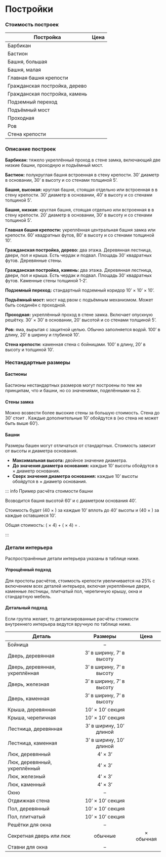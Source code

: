 # Постройки

### Стоимость построек

| Постройка                     |              Цена |
| ----------------------------- | ----------------: |
| Барбикан                      | <Coin :v=37000 /> |
| Бастион                       |  <Coin :v=9000 /> |
| Башня, большая                | <Coin :v=30000 /> |
| Башня, малая                  | <Coin :v=15000 /> |
| Главная башня крепости        | <Coin :v=75000 /> |
| Гражданская постройка, дерево |  <Coin :v=1500 /> |
| Гражданская постройка, камень |  <Coin :v=3000 /> |
| Подземный переход             |   <Coin :v=500 /> |
| Подъёмный мост                |   <Coin :v=500 /> |
| Проходная                     |  <Coin :v=6500 /> |
| Ров                           |   <Coin :v=400 /> |
| Стена крепости                |  <Coin :v=5000 /> |

### Описание построек

**Барбикан:** тяжело укреплённый проход в стене замка, включающий две низкие башни, проходную и подъёмный мост.

**Бастион:** полукруглая башня встроенная в стену крепости. 30’ диаметр в основании, 30’ в высоту и со стенами толщиной 5’.

**Башня, высокая:** круглая башня, стоящая отдельно или встроенная в в стену крепости. 30’ диаметр в основании, 40’ в высоту и со стенами толщиной 5’.

**Башня, низкая:** круглая башня, стоящая отдельно или встроенная в в стену крепости. 20’ диаметр в основании, 30’ в высоту и со стенами толщиной 5’.

**Главная башня крепости:** укреплённая центральная башня замка или крепости. 60’ квадратных футов, 80’ в высоту и со стенами толщиной 10’.

**Гражданская постройка, дерево:** два этажа. Деревянная лестница, двери, пол и крыша. Есть чердак и подвал. Площадь 30’ квадратных футов. Деревянные стены.

**Гражданская постройка, камень:** два этажа. Деревянная лестница, двери, пол и крыша. Есть чердак и подвал. Площадь 30’ квадратных футов. Каменные стены толщиной 1-2’.

**Подземный переход:** стандартный подземный коридор 10’ × 10’ × 10’.

**Подъёмный мост:** мост над рвом с подъёмным механизмом. Может быть соединён с проходной.

**Проходная:** укреплённый проход в стене замка. Включает опускную решётку. 30’ × 30’ в основании, 20’ высотой и со стенами толщиной 5’.

**Ров:** яма, вырытая с защитной целью. Обычно заполняется водой. 100’ в длину, 20’ в ширину и глубиной 10’.

**Стена крепости:** каменная стена с бойницами. 100’ в длину, 20’ в высоту и толщиной 10’.

### Нестандартные размеры

#### Бастионы

Бастионы нестандартных размеров могут построены по тем же принципам, что и башни, но со значениями, поделёнными на 2.

#### Стены замка

Можно возвести более высокие стены за большую стоимость. Стена до 30’ стоит <Coin :v=7500 />. Каждые дополнительные 10’ обойдутся в <Coin :v=5000 /> (но стена не может быть выше 60’).

#### Башни

Размеры башен могут отличаться от стандартных. Стоимость зависит от высоты и диаметра основания.

-   **Максимальная высота:** двойное значение диаметра.
-   **До значения диаметра основания:** каждые 10’ высоты обойдутся в <Coin :v=200 /> × диаметр основания.
-   **Сверх значения диаметра основания:** каждые 10’ высоты обойдутся в <Coin :v=400 /> × диаметр основания.

::: info Пример расчёта стоимости башни

Возводится башня высотой 60’ и с диаметром основания 40’.

Стоимость будет <Coin :v=8000 /> (40 × <Coin :v=200 />) за каждые 10’ вплоть до 40’ высоты и <Coin :v=16000 /> (40 × <Coin :v=400 />) за каждые оставшиеся 10’.

Общая стоимость: (<Coin :v=8000 /> × 4) + (<Coin :v=16000 /> × 4) = <Coin :v=64000 />.

:::

### Детали интерьера

Распространённые детали интерьера указаны в таблице ниже.

#### Упрощённый подход

Для простоты расчётов, стоимость крепости увеличивается на 25% с включением всех деталей интерьера, включая укреплённые двери, каменные лестницы, плитчатый пол, черепичную крышу, окна и стандартную мебель.

#### Детальный подход

Если группа желает, то детализированные расчёты стоимости внутреннего интерьера ведутся вручную по таблице ниже.

| Деталь                         |         Размеры          |          Цена           |
| ------------------------------ | :----------------------: | :---------------------: |
| Бойница                        |            –             |     <Coin :v=10 />      |
| Дверь, деревянная              | 3’ в ширину, 7’ в высоту |     <Coin :v=10 />      |
| Дверь, деревянная, укреплённая | 3’ в ширину, 7’ в высоту |     <Coin :v=20 />      |
| Дверь, железная                | 3’ в ширину, 7’ в высоту |     <Coin :v=50 />      |
| Дверь, каменная                | 3’ в ширину, 7’ в высоту |     <Coin :v=50 />      |
| Крыша, деревянная              |     10’ × 10’ секция     |     <Coin :v=40 />      |
| Крыша, черепичная              |     10’ × 10’ секция     |     <Coin :v=100 />     |
| Лестница, деревянная           | 3’ в ширину, 10’ длиной  |     <Coin :v=20 />      |
| Лестница, каменная             | 3’ в ширину, 10’ длиной  |     <Coin :v=60 />      |
| Люк, деревянный                |         4’ × 3’          |     <Coin :v=20 />      |
| Люк, деревянный, укреплённый    |         4’ × 3’          |     <Coin :v=40 />      |
| Люк, железный                  |         4’ × 3’          |     <Coin :v=120 />     |
| Люк, каменный                  |         4’ × 3’          |     <Coin :v=120 />     |
| Окно                           |            –             |     <Coin :v=10 />      |
| Отдвижная стена                |     10’ × 10’ секция     |    <Coin :v=1000 />     |
| Пол, деревянный                |     10’ × 10’ секция     |     <Coin :v=40 />      |
| Пол, плитчатый                 |     10’ × 10’ секция     |     <Coin :v=100 />     |
| Решётки для окна               |            –             |     <Coin :v=10 />      |
| Секретная дверь или люк        |         обычные          | <Coin :v=5 /> × обычная |
| Ставни для окна                |            –             |      <Coin :v=5 />      |
